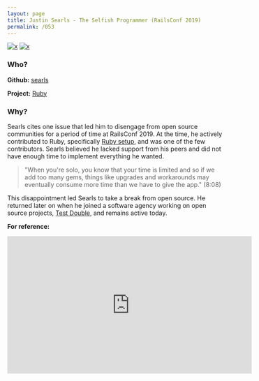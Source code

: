 ```yaml
---
layout: page
title: Justin Searls - The Selfish Programmer (RailsConf 2019)
permalink: /053
---
```


[![x](https://img.shields.io/badge/-Not%20Enough%20Time%20(Internal)-darkblue)](/#NETI) [![x](https://img.shields.io/badge/-Lack%20of%20Support-e2062c)](/#LOS) 

### Who?

**Github:** [searls](https://github.com/searls)

**Project:** [Ruby](https://github.com/ruby)

### Why?

Searls cites one issue that led him to disengage from open source communities for a period of time at RailsConf 2019. At the time, he actively contributed to Ruby, specifically [Ruby setup](https://github.com/ruby/setup-ruby), and was one of the few contributors. Searls believed he lacked support from his peers and did not have enough time to implement everything he wanted.

> "When you're solo, you know that your time is limited and so if we add too many gems, things like upgrades and workarounds may eventually consume more time than we have to give the app." (8:08)

This disappointment led Searls to take a break from open source. He returned later on when he joined a software agency working on open source projects, [Test Double](https://github.com/testdouble), and remains active today.

**For reference:**

<iframe width="560" height="315" src="https://www.youtube.com/embed/k5thkp4ZXSI?start=488" title="YouTube video player" frameborder="0" allow="accelerometer; autoplay; clipboard-write; encrypted-media; gyroscope; picture-in-picture" allowfullscreen></iframe>


